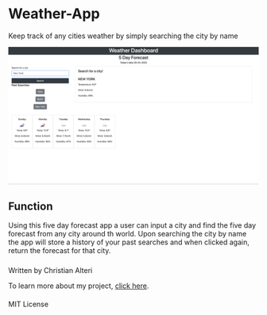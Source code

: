 # Weather-App
Keep track of any cities weather by simply searching the city by name

![Alt text](./assets/landing-page.png?raw=true "Website landing page")

## Function
Using this five day forecast app a user can input a city and find the five day forecast from any city around th world. Upon searching the city by name the app will store a history of your past searches and when clicked again, return the forecast for that city.

###
Written by Christian Alteri

To learn more about my project, [click here](https://christianalteri.github.io/Weather-App/).


####
MIT License
